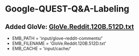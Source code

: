 # Google-QUEST-Q&A-Labeling

## Added GloVe: [GloVe.Reddit.120B.512D.txt](https://www.kaggle.com/leighplt/glove-reddit-comments)

- EMB_PATH = 'input/glove-reddit-comments/'
- EMB_FILENAME = 'GloVe.Reddit.120B.512D.txt'
- EMB_CACHE = 'input/cache/'